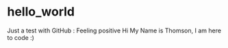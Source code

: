# hello_world
Just a test with GitHub : Feeling positive
Hi My Name is Thomson, I am here to code :)

